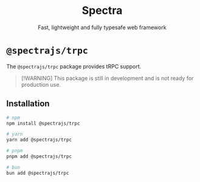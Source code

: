 <div align="center">
<h1>
  Spectra
</h1>
<p>
  Fast, lightweight and fully typesafe web framework
</p>

</div>

# `@spectrajs/trpc`

The `@spectrajs/trpc` package provides tRPC support.

> [!WARNING] This package is still in development and is not ready for production use.

## Installation

```bash
# npm
npm install @spectrajs/trpc

# yarn
yarn add @spectrajs/trpc

# pnpm
pnpm add @spectrajs/trpc

# bun
bun add @spectrajs/trpc
```
